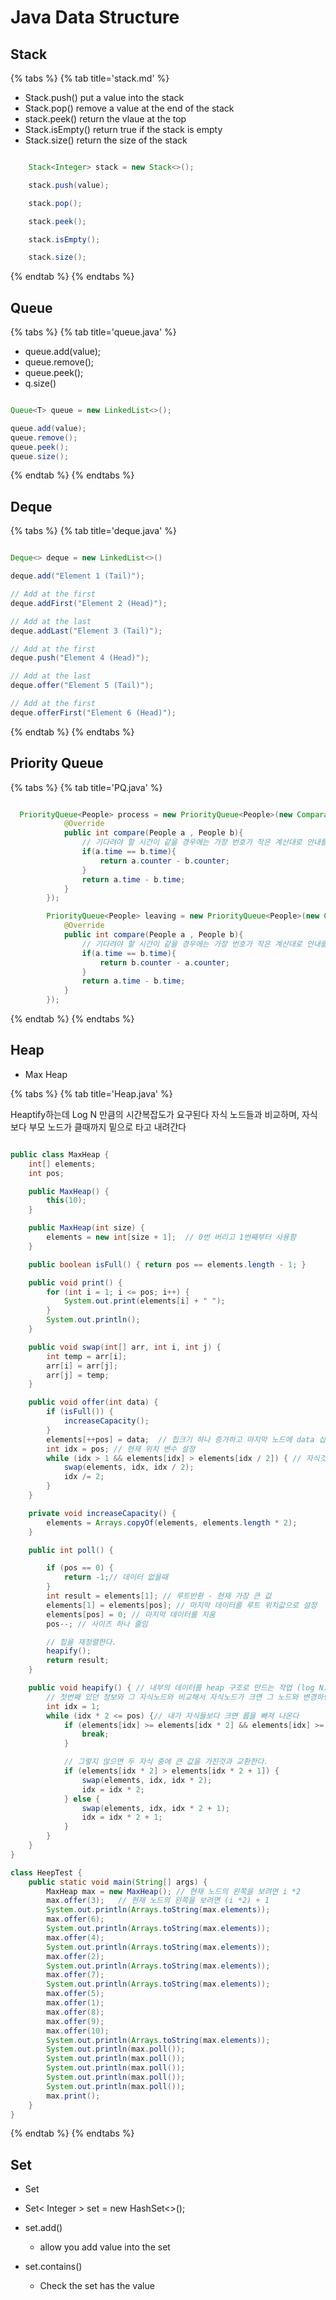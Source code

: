 # Java Data Structure

## Stack

{% tabs %}
{% tab title='stack.md' %}

* Stack.push() put a value into the stack
* Stack.pop() remove a value at the end of the stack
* stack.peek() return the vlaue at the top
* Stack.isEmpty() return true if the stack is empty
* Stack.size() return the size of the stack

```java

    Stack<Integer> stack = new Stack<>();

    stack.push(value);

    stack.pop();

    stack.peek();

    stack.isEmpty();

    stack.size();

```

{% endtab %}
{% endtabs %}

## Queue

{% tabs %}
{% tab title='queue.java' %}

* queue.add(value);
* queue.remove();
* queue.peek();
* q.size()

```java

Queue<T> queue = new LinkedList<>();

queue.add(value);
queue.remove();
queue.peek();
queue.size();

```

{% endtab %}
{% endtabs %}

## Deque

{% tabs %}
{% tab title='deque.java' %}

```java

Deque<> deque = new LinkedList<>()

deque.add("Element 1 (Tail)");

// Add at the first
deque.addFirst("Element 2 (Head)");

// Add at the last
deque.addLast("Element 3 (Tail)");

// Add at the first
deque.push("Element 4 (Head)");

// Add at the last
deque.offer("Element 5 (Tail)");

// Add at the first
deque.offerFirst("Element 6 (Head)");

```

{% endtab %}
{% endtabs %}

## Priority Queue

{% tabs %}
{% tab title='PQ.java' %}

```java

  PriorityQueue<People> process = new PriorityQueue<People>(new Comparator<People>(){
            @Override
            public int compare(People a , People b){
                // 기다려야 할 시간이 같을 경우에는 가장 번호가 작은 계산대로 안내를 한다
                if(a.time == b.time){
                    return a.counter - b.counter;
                }
                return a.time - b.time;
            }
        });

        PriorityQueue<People> leaving = new PriorityQueue<People>(new Comparator<People>(){
            @Override
            public int compare(People a , People b){
                // 기다려야 할 시간이 같을 경우에는 가장 번호가 작은 계산대로 안내를 한다
                if(a.time == b.time){
                    return b.counter - a.counter;
                }
                return a.time - b.time;
            }
        });

```

{% endtab %}
{% endtabs %}

## Heap

* Max Heap

{% tabs %}
{% tab title='Heap.java' %}

Heaptify하는데 Log N 만큼의 시간복잡도가 요구된다
자식 노드들과 비교하며, 자식보다 부모 노드가 클때까지 밑으로 타고 내려간다

```java

public class MaxHeap {
    int[] elements;
    int pos;

    public MaxHeap() {
        this(10);
    }

    public MaxHeap(int size) {
        elements = new int[size + 1];  // 0번 버리고 1번째부터 사용함
    }

    public boolean isFull() { return pos == elements.length - 1; }

    public void print() {
        for (int i = 1; i <= pos; i++) {
            System.out.print(elements[i] + " ");
        }
        System.out.println();
    }

    public void swap(int[] arr, int i, int j) {
        int temp = arr[i];
        arr[i] = arr[j];
        arr[j] = temp;
    }

    public void offer(int data) {
        if (isFull()) {
            increaseCapacity();
        }
        elements[++pos] = data;  // 힙크기 하나 증가하고 마지막 노드에 data 삽입
        int idx = pos; // 현재 위치 변수 설정
        while (idx > 1 && elements[idx] > elements[idx / 2]) { // 자식것이 크면 교환
            swap(elements, idx, idx / 2);
            idx /= 2;
        }
    }

    private void increaseCapacity() {
        elements = Arrays.copyOf(elements, elements.length * 2);
    }

    public int poll() {

        if (pos == 0) {
            return -1;// 데이터 없을때
        }
        int result = elements[1]; // 루트반환 - 현재 가장 큰 값
        elements[1] = elements[pos]; // 마지막 데이터를 루트 위치값으로 설정
        elements[pos] = 0; // 마지막 데이터를 지움
        pos--; // 사이즈 하나 줄임

        // 힙을 재정렬한다.
        heapify();
        return result;
    }

    public void heapify() { // 내부의 데이터를 heap 구조로 만드는 작업 (log N)
        // 첫번째 있던 정보와 그 자식노드와 비교해서 자식노드가 크면 그 노드와 변경하면서 가장 아래 level까지한다.
        int idx = 1;
        while (idx * 2 <= pos) {// 내가 자식들보다 크면 룹을 빠져 나온다
            if (elements[idx] >= elements[idx * 2] && elements[idx] >= elements[idx * 2 + 1]) {
                break;
            }

            // 그렇지 않으면 두 자식 중에 큰 값을 가진것과 교환한다.
            if (elements[idx * 2] > elements[idx * 2 + 1]) {
                swap(elements, idx, idx * 2);
                idx = idx * 2;
            } else {
                swap(elements, idx, idx * 2 + 1);
                idx = idx * 2 + 1;
            }
        }
    }
}

class HeepTest {
    public static void main(String[] args) {
        MaxHeap max = new MaxHeap(); // 현재 노드의 왼쪽을 보려면 i *2
        max.offer(3);   // 현재 노드의 왼쪽을 보려면 (i *2) + 1
        System.out.println(Arrays.toString(max.elements));
        max.offer(6);
        System.out.println(Arrays.toString(max.elements));
        max.offer(4);
        System.out.println(Arrays.toString(max.elements));
        max.offer(2);
        System.out.println(Arrays.toString(max.elements));
        max.offer(7);
        System.out.println(Arrays.toString(max.elements));
        max.offer(5);
        max.offer(1);
        max.offer(8);
        max.offer(9);
        max.offer(10);
        System.out.println(Arrays.toString(max.elements));
        System.out.println(max.poll());
        System.out.println(max.poll());
        System.out.println(max.poll());
        System.out.println(max.poll());
        System.out.println(max.poll());
        max.print();
    }
}

```

{% endtab %}
{% endtabs %}

## Set

* Set

* Set< Integer > set = new HashSet<>();

* set.add()

  * allow you add value into the set

* set.contains()

  * Check the set has the value
